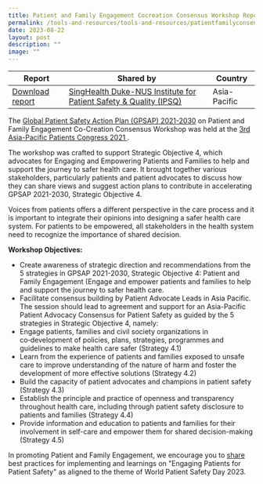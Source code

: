 ```yaml
---
title: Patient and Family Engagement Cocreation Consensus Workshop Report
permalink: /tools-and-resources/tools-and-resources/patientfamilyconsensus/
date: 2023-08-22
layout: post
description: ""
image: ""
---
```

| Report | Shared by | Country |
| -------- | -------- | -------- |
| [Download report](/files/gkpsfilea10-20232208_asia-pacific%20patient%20and%20family%20engagement%20consensus%20report.pdf)    | [SingHealth Duke-NUS Institute for Patient Safety & Quality (IPSQ)](https://www.singhealthdukenus.com.sg/ipsq/)    | Asia-Pacific  |


The [Global Patient Safety Action Plan (GPSAP) 2021-2030](https://www.who.int/teams/integrated-health-services/patient-safety/policy/global-patient-safety-action-plan) on Patient and Family Engagement Co-Creation Consensus Workshop was held at the [3rd Asia-Pacific Patients Congress 2021 ](https://www.iapo.org.uk/asia-pacific-patients-congress).

The workshop was crafted to support Strategic Objective 4, which advocates for Engaging and Empowering Patients and Families to help and support the journey to safer health care. It brought together various stakeholders, particularly patients and patient advocates to discuss how they can share views and suggest action plans to contribute in accelerating GPSAP 2021-2030, Strategic Objective 4. 

Voices from patients offers a different perspective in the care process and it is important to integrate their opinions into designing a safer health care system. For patients to be empowered, all stakeholders in the health system need to recognize the importance of shared decision.

**Workshop Objectives:**

* Create awareness of strategic direction and recommendations from the 5 strategies in GPSAP 2021-2030, Strategic Objective 4: Patient and Family Engagement (Engage and empower patients and families to help and support the journey to safer health care.
* Facilitate consensus building by Patient Advocate Leads in Asia Pacific. The session should lead to agreement and support for an Asia-Pacific Patient Advocacy Consensus for Patient Safety as guided by the 5 strategies in Strategic Objective 4, namely:
* Engage patients, families and civil society organizations in co‑development of policies, plans, strategies, programmes and guidelines to make health care safer (Strategy 4.1)
* Learn from the experience of patients and families exposed to unsafe care to improve understanding of the nature of harm and foster the development of more effective solutions (Strategy 4.2)
* Build the capacity of patient advocates and champions in patient safety (Strategy 4.3)
* Establish the principle and practice of openness and transparency throughout health care, including through patient safety disclosure to patients and families (Strategy 4.4)
* Provide information and education to patients and families for their involvement in self-care and empower them for shared decision-making (Strategy 4.5)

In promoting Patient and Family Engagement, we encourage you to [share](https://for.sg/engagingpatientsforpatientsafetywpsd2023) best practices for implementing and learnings on "Engaging Patients for Patient Safety" as aligned to the theme of World Patient Safety Day 2023.